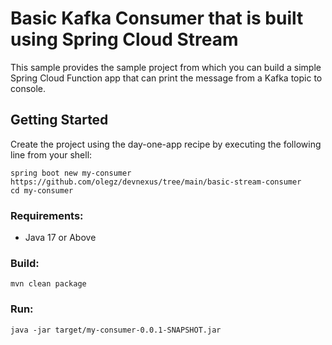 # Basic Kafka Consumer that is built using Spring Cloud Stream 

This sample provides the sample project from which you can build a simple Spring Cloud Function app that can print the message from a Kafka topic to console.

## Getting Started
Create the project using the day-one-app recipe by executing the following line from your shell:

```shell
spring boot new my-consumer https://github.com/olegz/devnexus/tree/main/basic-stream-consumer
cd my-consumer
```

### Requirements:

* Java 17 or Above

### Build:
```
mvn clean package
```

### Run:
```
java -jar target/my-consumer-0.0.1-SNAPSHOT.jar
```